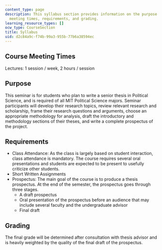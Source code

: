 ```yaml
---
content_type: page
description: This syllabus section provides information on the purpose of the course,
  meeting times, requirements, and grading.
learning_resource_types: []
ocw_type: CourseSection
title: Syllabus
uid: d2c84a9c-f74b-99a3-955b-77b6a38594ec
---
```


Course Meeting Times
--------------------

Lectures: 1 session / week, 2 hours / session

Purpose
-------

This seminar is for students who plan to write a senior thesis in Political Science, and is required of all MIT Political Science majors. Seminar participants will develop their research topics, review relevant research and scholarship, frame their research questions and arguments, choose an appropriate methodology for analysis, draft the introductory and methodology sections of their theses, and write a complete prospectus of the project.

Requirements
------------

*   Class Attendance: As the class is largely based on student interaction, class attendance is mandatory. The course requires several oral presentations and students are expected to be present to usefully criticize other students.
*   Short Written Assignments
*   Prospectus: The main goal of the course is to produce a thesis prospectus. At the end of the semester, the prospectus goes through three stages.
    *   A draft prospectus
    *   Oral presentation of the prospectus before an audience that may include several faculty and the undergraduate advisor
    *   Final draft

Grading
-------

The final grade will be determined after consultation with thesis advisor and is heavily weighted by the quality of the final draft of the prospectus.